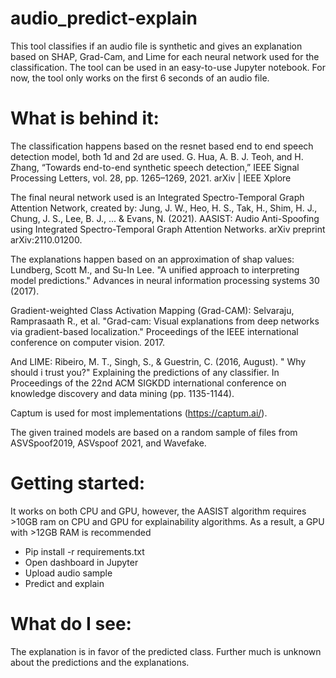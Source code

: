 # audio_predict-explain
This tool classifies if an audio file is synthetic and gives an explanation based on SHAP, Grad-Cam, and Lime for each neural network used for the classification. The tool can be used in an easy-to-use Jupyter notebook. For now, the tool only works on the first 6 seconds of an audio file. 

# What is behind it:

The classification happens based on the resnet based end to end speech detection model, both 1d and 2d are used.
G. Hua, A. B. J. Teoh, and H. Zhang, “Towards end-to-end synthetic speech detection,” IEEE Signal Processing Letters, vol. 28, pp. 1265–1269, 2021. arXiv | IEEE Xplore

The final neural network used is an Integrated Spectro-Temporal Graph Attention Network, created by:
Jung, J. W., Heo, H. S., Tak, H., Shim, H. J., Chung, J. S., Lee, B. J., ... & Evans, N. (2021). AASIST: Audio Anti-Spoofing using Integrated Spectro-Temporal Graph Attention Networks. arXiv preprint arXiv:2110.01200.

The explanations happen based on an approximation of shap values:
Lundberg, Scott M., and Su-In Lee. "A unified approach to interpreting model predictions." Advances in neural information processing systems 30 (2017).

Gradient-weighted Class Activation Mapping (Grad-CAM):
Selvaraju, Ramprasaath R., et al. "Grad-cam: Visual explanations from deep networks via gradient-based localization." Proceedings of the IEEE international conference on computer vision. 2017.

And LIME:
Ribeiro, M. T., Singh, S., & Guestrin, C. (2016, August). " Why should i trust you?" Explaining the predictions of any classifier. In Proceedings of the 22nd ACM SIGKDD international conference on knowledge discovery and data mining (pp. 1135-1144).

Captum is used for most implementations (https://captum.ai/). 

The given trained models are based on a random sample of files from ASVSpoof2019, ASVspoof 2021, and Wavefake.


# Getting started:
It works on both CPU and GPU, however, the AASIST algorithm requires >10GB ram on CPU and GPU for explainability algorithms. As a result, a GPU with >12GB RAM is recommended 
- Pip install -r requirements.txt
- Open dashboard in Jupyter 
- Upload audio sample 
- Predict and explain

# What do I see:
The explanation is in favor of the predicted class. 
Further much is unknown about the predictions and the explanations. 






